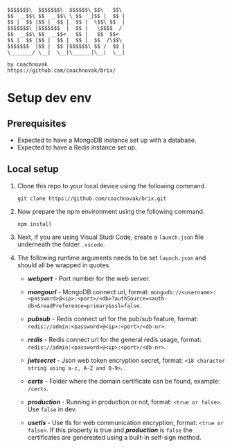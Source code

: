 ```
$$$$$$$\  $$$$$$$\  $$$$$$\ $$\   $$\ 
$$  __$$\ $$  __$$\ \_$$  _|$$ |  $$ |
$$ |  $$ |$$ |  $$ |  $$ |  \$$\ $$  |
$$$$$$$\ |$$$$$$$  |  $$ |   \$$$$  / 
$$  __$$\ $$  __$$<   $$ |   $$  $$<  
$$ |  $$ |$$ |  $$ |  $$ |  $$  /\$$\ 
$$$$$$$  |$$ |  $$ |$$$$$$\ $$ /  $$ |
\_______/ \__|  \__|\______|\__|  \__|

by coachnovak
https://github.com/coachnovak/brix/
```

# Setup dev env

## Prerequisites

* Expected to have a MongoDB instance set up with a database.
* Expected to have a Redis instance set up.

## Local setup

1. Clone this repo to your local device using the following command.

	```
	git clone https://github.com/coachnovak/brix.git
	```

2. Now prepare the npm environment using the following command.

	```
	npm install
	```

3. Next, if you are using Visual Studi Code, create a `launch.json` file underneath the folder `.vscode`.

4. The following runtime arguments needs to be set `launch.json` and should all be wrapped in quotes.
	* ***webport*** - Port number for the web server.

	* ***mongourl*** - MongoDB connect url, format: `mongodb://<username>:<password>@<ip>:<port>/<db>?authSource=<auth-db>&readPreference=primary&ssl=false`.

	* ***pubsub*** - Redis connect url for the pub/sub feature, format: `redis://admin:<password>@<ip>:<port>/<db-nr>`.

	* ***redis*** - Redis connect url for the general redis usage, format: `redis://admin:<password>@<ip>:<port>/<db-nr>`.
	
	* ***jwtsecret*** - Json web token encryption secret, format: `<18 character string using a-z, A-Z and 0-9>`.

	* ***certs*** - Folder where the domain certificate can be found, example: `/certs`.

	* ***production*** - Running in production or not, format: `<true or false>`. Use `false` in dev.
	
	* ***usetls*** - Use tls for web communication encryption, format: `<true or false>`. If this property is true and ***production*** is `false` the certificates are genereated using a built-in self-sign method.